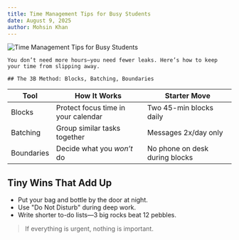 ```yaml
---
title: Time Management Tips for Busy Students
date: August 9, 2025
author: Mohsin Khan
---
```


![Time Management Tips for Busy Students](https://images.unsplash.com/photo-1506784983877-45594efa4cbe?q=80&w=2069&auto=format&fit=crop)


    You don’t need more hours—you need fewer leaks. Here’s how to keep your time from slipping away.

    ## The 3B Method: Blocks, Batching, Boundaries

| Tool | How It Works | Starter Move |
| --- | --- | --- |
| Blocks | Protect focus time in your calendar | Two 45-min blocks daily |
| Batching | Group similar tasks together | Messages 2x/day only |
| Boundaries | Decide what you *won’t* do | No phone on desk during blocks |


## Tiny Wins That Add Up


- Put your bag and bottle by the door at night.
- Use "Do Not Disturb" during deep work.
- Write shorter to-do lists—3 big rocks beat 12 pebbles.

> If everything is urgent, nothing is important.

